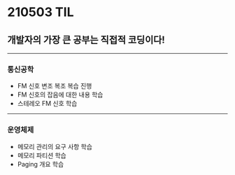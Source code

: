 # 210503 TIL
## 개발자의 가장 큰 공부는 직접적 코딩이다!
------------------
### 통신공학
  * FM 신호 변조 복조 복습 진행
  * FM 신호의 잡음에 대한 내용 학습
  * 스테레오 FM 신호 학습
----------------
### 운영체제
  * 메모리 관리의 요구 사항 학습
  * 메모리 파티션 학습
  * Paging 개요 학습
  
